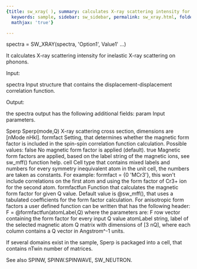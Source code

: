```yaml
---
{title: sw_xray( ), summary: calculates X-ray scattering intensity for phonon spectrum,
  keywords: sample, sidebar: sw_sidebar, permalink: sw_xray.html, folder: swfiles,
  mathjax: 'true'}

---
```

 
spectra = SW_XRAY(spectra, 'Option1', Value1' ...)
 
It calculates X-ray scattering intensity for inelastic X-ray scattering
on phonons.
 
Input:
 
spectra   Input structure that contains the displacement-displacement
          correlation function.
 
Output:
 
the spectra output has the following additional fields:
param     Input parameters.
 
Sperp     Sperp(mode,Q) X-ray scattering cross section, dimensions are
          [nMode nHkl].
formfact      Setting, that determines whether the magnetic form factor
              is included in the spin-spin correlation function
              calculation. Possible values:
                  false   No magnetic form factor is applied (default).
                  true    Magnetic form factors are applied, based on the
                          label string of the magnetic ions, see sw_mff()
                          function help.
                  cell    Cell type that contains mixed labels and
                          numbers for every symmetry inequivalent atom in
                          the unit cell, the numbers are taken as
                          constants.
              For example: formfact = {0 'MCr3'}, this won't include
              correlations on the first atom and using the form factor of
              Cr3+ ion for the second atom.
formfactfun   Function that calculates the magnetic form factor for given
              Q value. Default value is @sw_mff(), that uses a tabulated
              coefficients for the form factor calculation. For
              anisotropic form factors a user defined function can be
              written that has the following header:
                  F = @formfactfun(atomLabel,Q)
              where the parameters are:
                  F   row vector containing the form factor for every
                      input Q value
                  atomLabel string, label of the selected magnetic atom
                  Q   matrix with dimensions of [3 nQ], where each column
                      contains a Q vector in Angstrom^-1 units.
 
If several domains exist in the sample, Sperp is packaged into a cell,
that contains nTwin number of matrices.
 
See also SPINW, SPINW.SPINWAVE, SW_NEUTRON.
 

